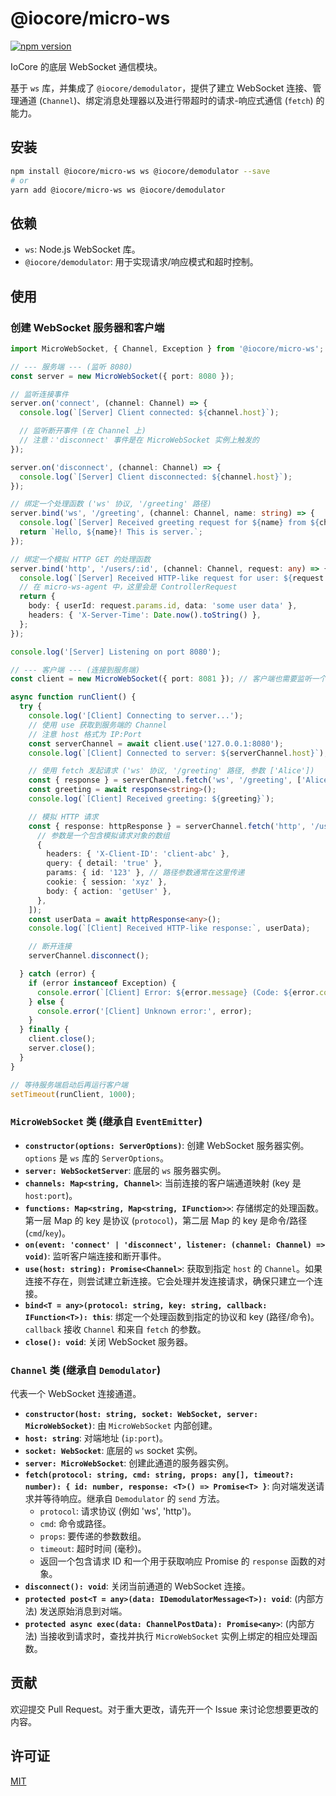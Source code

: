 # @iocore/micro-ws

[![npm version](https://badge.fury.io/js/%40iocore%2Fmicro-ws.svg)](https://badge.fury.io/js/%40iocore%2Fmicro-ws)

IoCore 的底层 WebSocket 通信模块。

基于 `ws` 库，并集成了 `@iocore/demodulator`，提供了建立 WebSocket 连接、管理通道 (`Channel`)、绑定消息处理器以及进行带超时的请求-响应式通信 (`fetch`) 的能力。

## 安装

```bash
npm install @iocore/micro-ws ws @iocore/demodulator --save
# or
yarn add @iocore/micro-ws ws @iocore/demodulator
```

## 依赖

*   `ws`: Node.js WebSocket 库。
*   `@iocore/demodulator`: 用于实现请求/响应模式和超时控制。

## 使用

### 创建 WebSocket 服务器和客户端

```typescript
import MicroWebSocket, { Channel, Exception } from '@iocore/micro-ws';

// --- 服务端 --- (监听 8080)
const server = new MicroWebSocket({ port: 8080 });

// 监听连接事件
server.on('connect', (channel: Channel) => {
  console.log(`[Server] Client connected: ${channel.host}`);

  // 监听断开事件 (在 Channel 上)
  // 注意：'disconnect' 事件是在 MicroWebSocket 实例上触发的
});

server.on('disconnect', (channel: Channel) => {
  console.log(`[Server] Client disconnected: ${channel.host}`);
});

// 绑定一个处理函数 ('ws' 协议, '/greeting' 路径)
server.bind('ws', '/greeting', (channel: Channel, name: string) => {
  console.log(`[Server] Received greeting request for ${name} from ${channel.host}`);
  return `Hello, ${name}! This is server.`;
});

// 绑定一个模拟 HTTP GET 的处理函数
server.bind('http', '/users/:id', (channel: Channel, request: any) => {
  console.log(`[Server] Received HTTP-like request for user: ${request.params.id}`);
  // 在 micro-ws-agent 中，这里会是 ControllerRequest
  return {
    body: { userId: request.params.id, data: 'some user data' },
    headers: { 'X-Server-Time': Date.now().toString() },
  };
});

console.log('[Server] Listening on port 8080');

// --- 客户端 --- (连接到服务端)
const client = new MicroWebSocket({ port: 8081 }); // 客户端也需要监听一个端口以接收响应

async function runClient() {
  try {
    console.log('[Client] Connecting to server...');
    // 使用 use 获取到服务端的 Channel
    // 注意 host 格式为 IP:Port
    const serverChannel = await client.use('127.0.0.1:8080');
    console.log(`[Client] Connected to server: ${serverChannel.host}`);

    // 使用 fetch 发起请求 ('ws' 协议, '/greeting' 路径, 参数 ['Alice'])
    const { response } = serverChannel.fetch('ws', '/greeting', ['Alice'], 5000); // 5秒超时
    const greeting = await response<string>();
    console.log(`[Client] Received greeting: ${greeting}`);

    // 模拟 HTTP 请求
    const { response: httpResponse } = serverChannel.fetch('http', '/users/123', [
      // 参数是一个包含模拟请求对象的数组
      {
        headers: { 'X-Client-ID': 'client-abc' },
        query: { detail: 'true' },
        params: { id: '123' }, // 路径参数通常在这里传递
        cookie: { session: 'xyz' },
        body: { action: 'getUser' },
      },
    ]);
    const userData = await httpResponse<any>();
    console.log(`[Client] Received HTTP-like response:`, userData);

    // 断开连接
    serverChannel.disconnect();

  } catch (error) {
    if (error instanceof Exception) {
      console.error(`[Client] Error: ${error.message} (Code: ${error.code})`);
    } else {
      console.error('[Client] Unknown error:', error);
    }
  } finally {
    client.close();
    server.close();
  }
}

// 等待服务端启动后再运行客户端
setTimeout(runClient, 1000);
```

### `MicroWebSocket` 类 (继承自 `EventEmitter`)

*   **`constructor(options: ServerOptions)`**: 创建 WebSocket 服务器实例。`options` 是 `ws` 库的 `ServerOptions`。
*   **`server: WebSocketServer`**: 底层的 `ws` 服务器实例。
*   **`channels: Map<string, Channel>`**: 当前连接的客户端通道映射 (key 是 `host:port`)。
*   **`functions: Map<string, Map<string, IFunction>>`**: 存储绑定的处理函数。第一层 Map 的 key 是协议 (`protocol`)，第二层 Map 的 key 是命令/路径 (`cmd`/`key`)。
*   **`on(event: 'connect' | 'disconnect', listener: (channel: Channel) => void)`**: 监听客户端连接和断开事件。
*   **`use(host: string): Promise<Channel>`**: 获取到指定 `host` 的 `Channel`。如果连接不存在，则尝试建立新连接。它会处理并发连接请求，确保只建立一个连接。
*   **`bind<T = any>(protocol: string, key: string, callback: IFunction<T>): this`**: 绑定一个处理函数到指定的协议和 key (路径/命令)。`callback` 接收 `Channel` 和来自 `fetch` 的参数。
*   **`close(): void`**: 关闭 WebSocket 服务器。

### `Channel` 类 (继承自 `Demodulator`)

代表一个 WebSocket 连接通道。

*   **`constructor(host: string, socket: WebSocket, server: MicroWebSocket)`**: 由 `MicroWebSocket` 内部创建。
*   **`host: string`**: 对端地址 (`ip:port`)。
*   **`socket: WebSocket`**: 底层的 `ws` socket 实例。
*   **`server: MicroWebSocket`**: 创建此通道的服务器实例。
*   **`fetch(protocol: string, cmd: string, props: any[], timeout?: number): { id: number, response: <T>() => Promise<T> }`**: 向对端发送请求并等待响应。继承自 `Demodulator` 的 `send` 方法。
    *   `protocol`: 请求协议 (例如 'ws', 'http')。
    *   `cmd`: 命令或路径。
    *   `props`: 要传递的参数数组。
    *   `timeout`: 超时时间 (毫秒)。
    *   返回一个包含请求 ID 和一个用于获取响应 Promise 的 `response` 函数的对象。
*   **`disconnect(): void`**: 关闭当前通道的 WebSocket 连接。
*   **`protected post<T = any>(data: IDemodulatorMessage<T>): void`**: (内部方法) 发送原始消息到对端。
*   **`protected async exec(data: ChannelPostData): Promise<any>`**: (内部方法) 当接收到请求时，查找并执行 `MicroWebSocket` 实例上绑定的相应处理函数。

## 贡献

欢迎提交 Pull Request。对于重大更改，请先开一个 Issue 来讨论您想要更改的内容。

## 许可证

[MIT](LICENSE)
